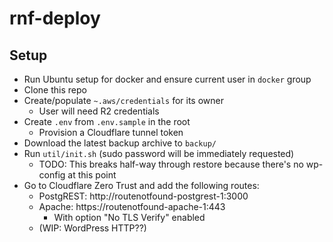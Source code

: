 # rnf-deploy

## Setup

- Run Ubuntu setup for docker and ensure current user in `docker` group
- Clone this repo
- Create/populate `~.aws/credentials` for its owner
  - User will need R2 credentials
- Create `.env` from `.env.sample` in the root
  - Provision a Cloudflare tunnel token
- Download the latest backup archive to `backup/`
- Run `util/init.sh` (sudo password will be immediately requested)
  - TODO: This breaks half-way through restore because there's no wp-config at this point
- Go to Cloudflare Zero Trust and add the following routes:
  - PostgREST: http://routenotfound-postgrest-1:3000
  - Apache: https://routenotfound-apache-1:443
    - With option "No TLS Verify" enabled
  - (WIP: WordPress HTTP??)
